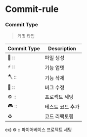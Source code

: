 # Commit-rule

### Commit Type

> 커밋 타입

| Commit Type | Description      |
| ----------- | ---------------- |
| 📑 ::        | 파일 생성        |
| ⚡️ ::        | 기능 업뎃        |
| 🪓 ::        | 기능 삭제        |
| 🐛 ::        | 버그 수정        |
| ⚙️ ::        | 프로젝트 세팅    |
| 🎮 ::        | 테스트 코드 추가 |
| ♻️           | 코드 리팩토링    |

ex)  ⚙️ :: 파이어베이스 프로젝트 세팅
